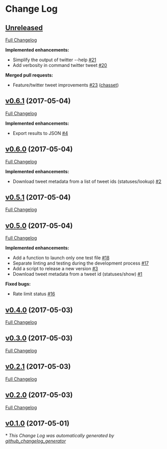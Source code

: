 # Change Log

## [Unreleased](https://github.com/chasset/captweet/tree/HEAD)

[Full Changelog](https://github.com/chasset/captweet/compare/v0.6.1...HEAD)

**Implemented enhancements:**

- Simplify the output of twitter --help [\#21](https://github.com/chasset/captweet/issues/21)
- Add verbosity in command twitter tweet [\#20](https://github.com/chasset/captweet/issues/20)

**Merged pull requests:**

- Feature/twitter tweet improvements [\#23](https://github.com/chasset/captweet/pull/23) ([chasset](https://github.com/chasset))

## [v0.6.1](https://github.com/chasset/captweet/tree/v0.6.1) (2017-05-04)
[Full Changelog](https://github.com/chasset/captweet/compare/v0.6.0...v0.6.1)

**Implemented enhancements:**

- Export results to JSON [\#4](https://github.com/chasset/captweet/issues/4)

## [v0.6.0](https://github.com/chasset/captweet/tree/v0.6.0) (2017-05-04)
[Full Changelog](https://github.com/chasset/captweet/compare/v0.5.1...v0.6.0)

**Implemented enhancements:**

- Download tweet metadata from a list of tweet ids \(statuses/lookup\) [\#2](https://github.com/chasset/captweet/issues/2)

## [v0.5.1](https://github.com/chasset/captweet/tree/v0.5.1) (2017-05-04)
[Full Changelog](https://github.com/chasset/captweet/compare/v0.5.0...v0.5.1)

## [v0.5.0](https://github.com/chasset/captweet/tree/v0.5.0) (2017-05-04)
[Full Changelog](https://github.com/chasset/captweet/compare/v0.4.0...v0.5.0)

**Implemented enhancements:**

- Add a function to launch only one test file [\#18](https://github.com/chasset/captweet/issues/18)
- Separate linting and testing during the development process [\#17](https://github.com/chasset/captweet/issues/17)
- Add a script to release a new version [\#3](https://github.com/chasset/captweet/issues/3)
- Download tweet metadata from a tweet id \(statuses/show\) [\#1](https://github.com/chasset/captweet/issues/1)

**Fixed bugs:**

- Rate limit status [\#16](https://github.com/chasset/captweet/issues/16)

## [v0.4.0](https://github.com/chasset/captweet/tree/v0.4.0) (2017-05-03)
[Full Changelog](https://github.com/chasset/captweet/compare/v0.3.0...v0.4.0)

## [v0.3.0](https://github.com/chasset/captweet/tree/v0.3.0) (2017-05-03)
[Full Changelog](https://github.com/chasset/captweet/compare/v0.2.1...v0.3.0)

## [v0.2.1](https://github.com/chasset/captweet/tree/v0.2.1) (2017-05-03)
[Full Changelog](https://github.com/chasset/captweet/compare/v0.2.0...v0.2.1)

## [v0.2.0](https://github.com/chasset/captweet/tree/v0.2.0) (2017-05-03)
[Full Changelog](https://github.com/chasset/captweet/compare/v0.1.0...v0.2.0)

## [v0.1.0](https://github.com/chasset/captweet/tree/v0.1.0) (2017-05-01)


\* *This Change Log was automatically generated by [github_changelog_generator](https://github.com/skywinder/Github-Changelog-Generator)*